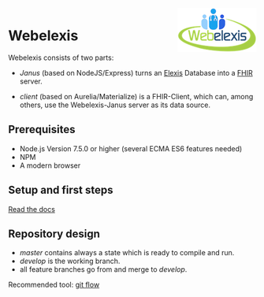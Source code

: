 <img align="right" src="docs/webelexis_small.png">

# Webelexis

Webelexis consists of two parts:

* _Janus_ (based on NodeJS/Express) turns an [Elexis](http://www.elexis.ch/ungrad) Database into a [FHIR](https://www.hl7.org/fhir/) server.

* _client_ (based on Aurelia/Materialize) is a FHIR-Client, which can, among others, use the Webelexis-Janus server as its data source.


## Prerequisites

* Node.js Version 7.5.0 or higher (several ECMA ES6 features needed)
* NPM
* A modern browser

## Setup and first steps

[Read the docs](http://webelexis.readthedocs.io/de/latest/firststeps.html)

## Repository design

* _master_ contains always a state which is ready to compile and run.
* _develop_ is the working branch.
* all feature branches go from and merge to _develop_.

Recommended tool: [git flow](http://jeffkreeftmeijer.com/2010/why-arent-you-using-git-flow/)


